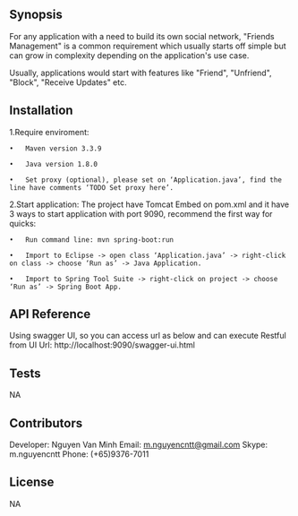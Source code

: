 ## Synopsis

For any application with a need to build its own social network, "Friends Management" is a common requirement which usually starts off simple but can grow in complexity depending on the application's use case.

Usually, applications would start with features like "Friend", "Unfriend", "Block", "Receive Updates" etc.

## Installation

1.Require enviroment:

	•	Maven version 3.3.9

	•	Java version 1.8.0

	•	Set proxy (optional), please set on ‘Application.java’, find the line have comments ‘TODO Set proxy here’.

2.Start application: The project have Tomcat Embed on pom.xml and it have 3 ways to start application with port 9090, recommend the first way for quicks:

	•	Run command line: mvn spring-boot:run

	•	Import to Eclipse -> open class ‘Application.java’ -> right-click on class -> choose ‘Run as’ -> Java Application.

	•	Import to Spring Tool Suite -> right-click on project -> choose ‘Run as’ -> Spring Boot App.

## API Reference

Using swagger UI, so you can access url as below and can execute Restful from UI 
Url: http://localhost:9090/swagger-ui.html 

## Tests

NA

## Contributors
Developer: Nguyen Van Minh
Email: m.nguyencntt@gmail.com
Skype: m.nguyencntt
Phone: (+65)9376-7011

## License
NA
